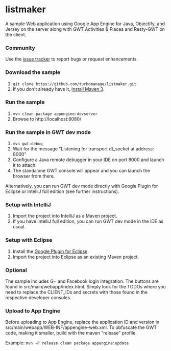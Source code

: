# listmaker #

A sample Web application using Google App Engine for Java, Objectify, and Jersey on the server along
with GWT Activities & Places and Resty-GWT on the client.

### Community ###

Use the [issue tracker](https://github.com/turbomanage/listmaker/issues) to report bugs or request enhancements.

### Download the sample ###
 1. ```git clone https://github.com/turbomanage/listmaker.git```
 1. If you don't already have it, [install Maven 3](http://maven.apache.org/download.cgi).

### Run the sample ###
 1. ```mvn clean package appengine:devserver```
 2. Browse to http://localhost:8080/

### Run the sample in GWT dev mode ###
 1. ```mvn gwt:debug```
 1. Wait for the message "Listening for transport dt_socket at address: 8000" 
 1. Configure a Java remote debugger in your IDE on port 8000 and launch it to attach.
 1. The standalone GWT console will appear and you can launch the browser from there.
 
 Alternatively, you can run GWT dev mode directly with Google Plugin
 for Eclipse or IntelliJ full edition (see further instructions).
 
### Setup with IntelliJ ###
 1. Import the project into IntelliJ as a Maven project.
 1. If you have IntelliJ full edition, you can run GWT dev mode in the IDE as usual.
 
### Setup with Eclipse ###
 1. Install the [Google Plugin for Eclipse](https://developers.google.com/eclipse/docs/download).
 1. Import the project into Eclipse as an existing Maven project.

### Optional ###
The sample includes G+ and Facebook login integration. The buttons are found in src/main/webapp/index.html. Simply
look for the TODOs where you need to replace the CLIENT_IDs and secrets with those found in the respective developer
consoles.
   
### Upload to App Engine ###
Before uploading to App Engine, replace the application ID and version in src/main/webapp/WEB-INF/appengine-web.xml.
To obfuscate the GWT code, making it smaller, build with the maven "release" profile.

Example:
```mvn -P release clean package appengine:update```
